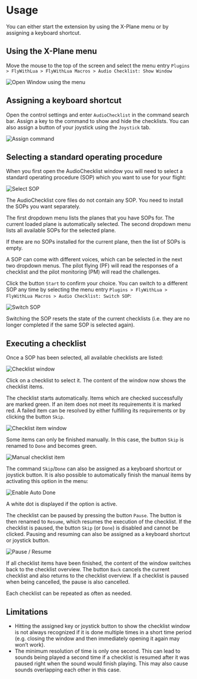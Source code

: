 # Usage
You can either start the extension by using the X-Plane menu or by assigning a keyboard shortcut.

## Using the X-Plane menu
Move the mouse to the top of the screen and select the menu entry `Plugins > FlyWithLua > FlyWithLua Macros > Audio Checklist: Show Window`

![Open Window using the menu](images/OpenWindow_Macro.png)

## Assigning a keyboard shortcut
Open the control settings and enter `AudioChecklist` in the command search bar. Assign a key to the command to show and hide the checklists. You can also assign a button of your joystick using the `Joystick` tab.

![Assign command](images/Commands.png)

## Selecting a standard operating procedure
When you first open the AudioChecklist window you will need to select a standard operating procedure (SOP) which you want to use for your flight:

![Select SOP](images/SelectSOP.png)

The AudioChecklist core files do not contain any SOP. You need to install the SOPs you want separately.

The first dropdown menu lists the planes that you have SOPs for. The current loaded plane is automatically selected. The second dropdown menu lists all available SOPs for the selected plane.

If there are no SOPs installed for the current plane, then the list of SOPs is empty.

A SOP can come with different voices, which can be selected in the next two dropdown menus. The pilot flying (PF) will read the responses of a checklist and the pilot monitoring (PM) will read the challenges.

Click the button `Start` to confirm your choice. You can switch to a different SOP any time by selecting the menu entry `Plugins > FlyWithLua > FlyWithLua Macros > Audio Checklist: Switch SOP`:

![Switch SOP](images/SwitchSOP.png)

Switching the SOP resets the state of the current checklists (i.e. they are no longer completed if the same SOP is selected again).

## Executing a checklist

Once a SOP has been selected, all available checklists are listed: 

![Checklist window](images/ChecklistWindow.png)

Click on a checklist to select it. The content of the window now shows the checklist items.

The checklist starts automatically. Items which are checked successfully are marked green. If an item does not meet its requirements it is marked red. A failed item can be resolved by either fulfilling its requirements or by clicking the button `Skip`.

![Checklist item window](images/ChecklistItemWindow.png)

Some items can only be finished manually. In this case, the button `Skip` is renamed to `Done` and becomes green.

![Manual checklist item](images/ManualChecklistItem.png)

The command `Skip`/`Done` can also be assigned as a keyboard shortcut or joystick button. It is also possible to automatically finish the manual items by activating this option in the menu:

![Enable Auto Done](images/EnableAutoDone.png)

A white dot is displayed if the option is active.

The checklist can be paused by pressing the button `Pause`. The button is then renamed to `Resume`, which resumes the execution of the checklist. If the checklist is paused, the button `Skip` (or `Done`) is disabled and cannot be clicked. Pausing and resuming can also be assigned as a keyboard shortcut or joystick button.

![Pause / Resume](images/PauseResume.png)

If all checklist items have been finished, the content of the window switches back to the checklist overview. The button `Back` cancels the current checklist and also returns to the checklist overview. If a checklist is paused when being cancelled, the pause is also cancelled.

Each checklist can be repeated as often as needed.

## Limitations
* Hitting the assigned key or joystick button to show the checklist window is not always recognized if it is done multiple times in a short time period (e.g. closing the window and then immediately opening it again may won’t work).
* The minimum resolution of time is only one second. This can lead to sounds being played a second time if a checklist is resumed after it was paused right when the sound would finish playing. This may also cause sounds overlapping each other in this case.
